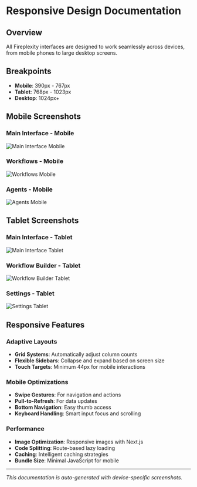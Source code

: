# Responsive Design Documentation

## Overview
All Fireplexity interfaces are designed to work seamlessly across devices, from mobile phones to large desktop screens.

## Breakpoints
- **Mobile**: 390px - 767px
- **Tablet**: 768px - 1023px  
- **Desktop**: 1024px+

## Mobile Screenshots

### Main Interface - Mobile
![Main Interface Mobile](screenshots/main-interface-mobile.png)

### Workflows - Mobile
![Workflows Mobile](screenshots/workflows-page-mobile.png)

### Agents - Mobile
![Agents Mobile](screenshots/agents-page-mobile.png)

## Tablet Screenshots

### Main Interface - Tablet
![Main Interface Tablet](screenshots/main-interface-tablet.png)

### Workflow Builder - Tablet
![Workflow Builder Tablet](screenshots/workflow-builder-tablet.png)

### Settings - Tablet
![Settings Tablet](screenshots/settings-page-tablet.png)

## Responsive Features

### Adaptive Layouts
- **Grid Systems**: Automatically adjust column counts
- **Flexible Sidebars**: Collapse and expand based on screen size
- **Touch Targets**: Minimum 44px for mobile interactions

### Mobile Optimizations
- **Swipe Gestures**: For navigation and actions
- **Pull-to-Refresh**: For data updates
- **Bottom Navigation**: Easy thumb access
- **Keyboard Handling**: Smart input focus and scrolling

### Performance
- **Image Optimization**: Responsive images with Next.js
- **Code Splitting**: Route-based lazy loading
- **Caching**: Intelligent caching strategies
- **Bundle Size**: Minimal JavaScript for mobile

---

*This documentation is auto-generated with device-specific screenshots.*
